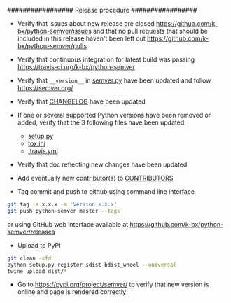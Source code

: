 #################
Release procedure
#################

* Verify that issues about new release are closed https://github.com/k-bx/python-semver/issues and that no pull requests that should be included in this release haven't been left out https://github.com/k-bx/python-semver/pulls

* Verify that continuous integration for latest build was passing https://travis-ci.org/k-bx/python-semver

* Verify that `__version__` in [semver.py](https://github.com/k-bx/python-semver/blob/master/semver.py) have been updated and follow https://semver.org/

* Verify that [CHANGELOG](https://github.com/k-bx/python-semver/blob/master/CHANGELOG.rst) have been updated

* If one or several supported Python versions have been removed or added, verify that the 3 following files have been updated:
  * [setup.py](https://github.com/k-bx/python-semver/blob/master/setup.py)
  * [tox.ini](https://github.com/k-bx/python-semver/blob/master/tox.ini)
  * [.travis.yml](https://github.com/k-bx/python-semver/blob/master/.travis.yml)

* Verify that doc reflecting new changes have been updated

* Add eventually new contributor(s) to [CONTRIBUTORS](https://github.com/k-bx/python-semver/blob/master/CONTRIBUTORS)

* Tag commit and push to github using command line interface

```bash
git tag -a x.x.x -m 'Version x.x.x'
git push python-semver master --tags
```

or using GitHub web interface available at https://github.com/k-bx/python-semver/releases

* Upload to PyPI

```bash
git clean -xfd
python setup.py register sdist bdist_wheel --universal
twine upload dist/*
```

* Go to https://pypi.org/project/semver/ to verify that new version is online and page is rendered correctly

